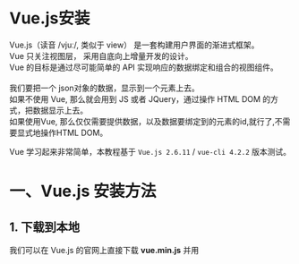 # Vue.js安装

Vue.js（读音 /vjuː/, 类似于 view） 是一套构建用户界面的渐进式框架。<br />Vue 只关注视图层， 采用自底向上增量开发的设计。<br />Vue 的目标是通过尽可能简单的 API 实现响应的数据绑定和组合的视图组件。<br />
<br />我们要把一个 json对象的数据，显示到一个元素上去。<br />如果不使用 Vue, 那么就会用到 JS 或者 JQuery，通过操作 HTML DOM 的方式，把数据显示上去。<br />如果使用Vue, 那么仅仅需要提供数据，以及数据要绑定到的元素的id,就行了,不需要显式地操作HTML DOM。

Vue 学习起来非常简单，本教程基于 `Vue.js 2.6.11` / `vue-cli 4.2.2` 版本测试。


# 一、Vue.js 安装方法
## 1. 下载到本地
我们可以在 Vue.js 的官网上直接下载 **vue.min.js** 并用<script>标签引入   [下载地址](https://cn.vuejs.org/js/vue.min.js)<br />

## 2. 使用 CDN
对于制作原型或学习，你可以这样使用最新版本：
```vue
<script src="https://cdn.jsdelivr.net/npm/vue/dist/vue.js"></script>
```

<br />对于生产环境，我们推荐链接到一个明确的版本号和构建文件，以避免新版本造成的不可预期的破坏：
```vue
<script src="https://cdn.jsdelivr.net/npm/vue@2.6.11"></script>
```

<br />例如：<br />

```vue
<!DOCTYPE html>
<html>
<head>
<meta charset="utf-8">
<title>Vue 测试实例</title>
<script src="https://cdn.jsdelivr.net/npm/vue@2.6.11"></script>
</head>
<body>
<div id="app">
  <p>{{ message }}</p>
</div>

<script>
new Vue({
  el: '#app',
  data: {
    message: 'Hello Vue.js!'
  }
})
</script>
</body>
</html>
```

## 3. NPM方法
大家都知道国内直接使用 npm 的官方镜像是非常慢的，这里推荐使用淘宝 NPM 镜像。<br />淘宝 NPM 镜像是一个完整 npmjs.org 镜像，你可以用此代替官方版本(只读)，同步频率目前为 10分钟 一次以保证尽量与官方服务同步。<br />你可以使用淘宝定制的 cnpm (gzip 压缩支持) 命令行工具代替默认的 npm: (前提是先要安装好npm)<br />`$ npm install -g cnpm --registry=https://registry.npm.taobao.org`<br />这样就可以使用 cnpm 命令来安装模块了：<br />`$ cnpm install [name]`<br />
<br />![image.png](https://cdn.nlark.com/yuque/0/2020/png/1237282/1586234785596-a1bd262c-c0d3-4869-be62-aa2a905a5f7c.png#align=left&display=inline&height=159&name=image.png&originHeight=239&originWidth=1121&size=35971&status=done&style=none&width=746)<br />

```shell
# 最新稳定版
$ npm install vue

# 或者
$ cnpm install vue
```



# 二、命令行工具CLI
Vue 提供了一个[官方的 CLI](https://github.com/vuejs/vue-cli)，为单页面应用 (SPA) 快速搭建繁杂的脚手架。它为现代前端工作流提供了 batteries-included 的构建设置。只需要几分钟的时间就可以运行起来并带有热重载、保存时 lint 校验，以及生产环境可用的构建版本。更多详情可查阅 [Vue CLI 的文档](https://cli.vuejs.org/)。<br />
<br />**👉 [Vue CLI3开发环境搭建](https://segmentfault.com/a/1190000017927488)**<br />
<br />![](https://cdn.nlark.com/yuque/0/2020/png/1237282/1586235608126-7f3adad5-5676-440e-8e98-25efb1694786.png#align=left&display=inline&height=58&originHeight=67&originWidth=212&status=done&style=none&width=183)
<a name="XWwEj"></a>
# 三、快速创建一个Vue工程

命令行输入`vue ui` ( vue-cli 3+版本才有)，通过图形化界面可视化创建vue工程<br />
<br />    ![](https://cdn.nlark.com/yuque/0/2020/png/1237282/1586240748806-7be04b7e-7e70-4cb4-8cc5-b7fe16d76e13.png#align=left&display=inline&height=70&originHeight=102&originWidth=482&size=0&status=done&style=none&width=333)<br />
![](https://cdn.nlark.com/yuque/0/2020/png/1237282/1586240748810-3245c63d-a665-47cf-ad32-81f3291ee488.png#align=left&display=inline&height=442&originHeight=442&originWidth=991&size=0&status=done&style=none&width=991)
![](https://cdn.nlark.com/yuque/0/2020/png/1237282/1586240748821-dc88d7e3-c39a-4cbb-93b4-417c484d2991.png#align=left&display=inline&height=654&originHeight=654&originWidth=986&size=0&status=done&style=none&width=986)
![](https://cdn.nlark.com/yuque/0/2020/png/1237282/1586240748831-8894cf17-249a-4d9e-8b84-147cf8e15bb6.png#align=left&display=inline&height=364&originHeight=485&originWidth=995&size=0&status=done&style=none&width=746)
![](https://cdn.nlark.com/yuque/0/2020/png/1237282/1586240748834-f8971b8b-8505-4eb3-8137-22a267e71977.png#align=left&display=inline&height=362&originHeight=481&originWidth=991&size=0&status=done&style=none&width=746)
![](https://cdn.nlark.com/yuque/0/2020/png/1237282/1586240748829-822656e3-a131-48a8-89e4-db9099b28f5f.png#align=left&display=inline&height=373&originHeight=504&originWidth=1007&size=0&status=done&style=none&width=746)
![](https://cdn.nlark.com/yuque/0/2020/png/1237282/1586240748851-3a5b0ea7-b3e8-4b58-b45c-efee933e27ca.png#align=left&display=inline&height=434&originHeight=434&originWidth=994&size=0&status=done&style=none&width=994)<br />![image.png](https://cdn.nlark.com/yuque/0/2020/png/1237282/1586240837186-8de851be-4dfc-41ab-a84b-443ea9833f14.png#align=left&display=inline&height=361&name=image.png&originHeight=827&originWidth=1194&size=47505&status=done&style=none&width=521)<br />
<br />OK，等待项目创建完成。<br />
<br />![image.png](https://cdn.nlark.com/yuque/0/2020/png/1237282/1586240877031-652fcaa7-c221-459b-8867-be7a1ef7118b.png#align=left&display=inline&height=96&name=image.png&originHeight=159&originWidth=815&size=9961&status=done&style=none&width=491)<br />打开该项目（VsCode），在 VSCode 终端中输入 **`npm run serve`** 启动Vue。（可按** Ctrl+c** 终止 Vue）<br />![image.png](https://cdn.nlark.com/yuque/0/2020/png/1237282/1586241133915-788b272a-543b-4fc6-b53d-aeadf7541d1e.png#align=left&display=inline&height=412&name=image.png&originHeight=690&originWidth=886&size=68583&status=done&style=none&width=529)<br />
<br />即可访问项目首页 [http://localhost:8080](http://localhost:8080/)<br />
<br />![image.png](https://cdn.nlark.com/yuque/0/2020/png/1237282/1586241189181-2aeefe48-06e0-4d2b-bfaf-7284e60e5aef.png#align=left&display=inline&height=454&name=image.png&originHeight=908&originWidth=1907&size=86795&status=done&style=none&width=953.5)
